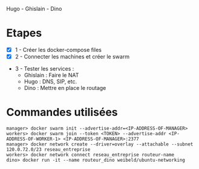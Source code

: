 Hugo - Ghislain - Dino

# Etapes

  - [X] 1 - Créer les docker-compose files
  - [X] 2 - Connecter les machines et créer le swarm
  -  3 - Tester les services :
     -  Ghislain : Faire le NAT
     -  Hugo : DNS, SIP, etc.
     -  Dino : Mettre en place le routage

# Commandes utilisées

    manager> docker swarm init --advertise-addr=<IP-ADDRESS-OF-MANAGER>
    workers> docker swarm join --token <TOKEN> --advertise-addr <IP-ADDRESS-OF-WORKER-1> <IP-ADDRESS-OF-MANAGER>:2377
    manager> docker network create --driver=overlay --attachable --subnet 120.0.72.0/23 reseau_entreprise
    workers> docker network connect reseau_entreprise routeur-name
    dino> docker run -it --name routeur_dino weibeld/ubuntu-networking